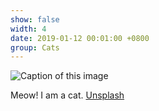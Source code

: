 ```yaml
---
show: false
width: 4
date: 2019-01-12 00:01:00 +0800
group: Cats
---
```

<div>
  <img data-src="{{ site.data.profile.portrait_url | relative_url }}" class="lazy w-100 rounded" src="{{ '/assets/images/empty_300x200.png' | relative_url }}" data-toggle="tooltip" data-placement="top" title="Caption of this image">
  <div class="card-body">
    <p class="card-text">
      Meow! I am a cat. <a href="https://unsplash.com/photos/russian-blue-cat-in-close-up-photography-1pjqSWDcgwo" target="_blank">Unsplash</a>
    </p>
  </div>
</div>

